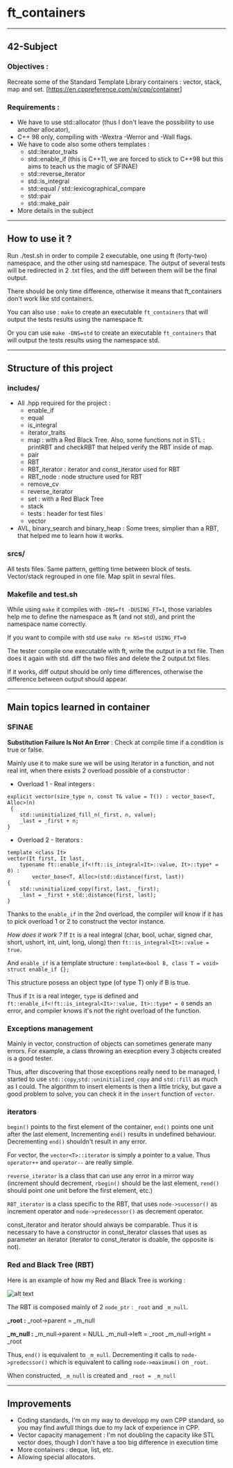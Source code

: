 # ft_containers

---

## 42-Subject

### Objectives : 

Recreate some of the Standard Template Library containers : vector, stack, map and set. [https://en.cppreference.com/w/cpp/container]

### Requirements : 

* We have to use std::allocator (thus I don't leave the possibility to use another allocator), 
* C++ 98 only, compiling with -Wextra -Werror and -Wall flags.
* We have to code also some others templates :
   - std::iterator_traits
   - std::enable_if (this is C++11, we are forced to stick to C++98 but this aims to teach us the magic of SFINAE)
   - std::reverse_iterator
   - std::is_integral
   - std::equal / std::lexicographical_compare
   - std::pair
   - std::make_pair
* More details in the subject

---

## How to use it ?

Run ./test.sh in order to compile 2 executable, one using ft (forty-two) namespace, and the other using std namespace. The output of several tests will be redirected in 2 .txt files, and the diff between them will be the final output.

There should be only time difference, otherwise it means that ft_containers don't work like std containers.

You can also use :
`make` to create an executable `ft_containers` that will output the tests results using the namespace ft.

Or you can use `make -DNS=std` to create an executable `ft_containers` that will output the tests results using the namespace std.

---

## Structure of this project

### includes/

* All .hpp required for the project :
   * enable_if
   * equal
   * is_integral
   * iterator_traits
   * map : with a Red Black Tree. Also, some functions not in STL : printRBT and checkRBT that helped verify the RBT inside of map.
   * pair
   * RBT
   * RBT_iterator : iterator and const_iterator used for RBT
   * RBT_node : node structure used for RBT
   * remove_cv
   * reverse_iterator
   * set : with a Red Black Tree
   * stack
   * tests : header for test files
   * vector
* AVL, binary_search and binary_heap : Some trees, simplier than a RBT, that helped me to learn how it works.

### srcs/

All tests files. Same pattern, getting time between block of tests. Vector/stack regrouped in one file. Map split in sevral files.

### Makefile and test.sh

While using `make` it compiles with `-DNS=ft -DUSING_FT=1`, those variables help me to define the namespace as ft (and not std), and print the namespace name correctly. 

If you want to compile with std use `make re NS=std USING_FT=0`

The tester compile one executable with ft, write the output in a txt file. Then does it again with std. diff the two files and delete the 2 output.txt files.

If it works, diff output should be only time differences, otherwise the difference between output should appear.
   
---

## Main topics learned in container

### SFINAE

**Substitution Failure Is Not An Error** : Check at compile time if a condition is true or false. 

Mainly use it to make sure we will be using Iterator in a function, and not real int, when there exists 2 overload possible of a constructor :

- Overload 1 - Real integers :
```
explicit vector(size_type n, const T& value = T()) : vector_base<T, Alloc>(n)
 {
	std::uninitialized_fill_n(_first, n, value);
	_last = _first + n;
}
```
- Overload 2 - Iterators :
```
template <class It>
vector(It first, It last,
	typename ft::enable_if<!ft::is_integral<It>::value, It>::type* = 0) :
		vector_base<T, Alloc>(std::distance(first, last))
{
	std::uninitialized_copy(first, last, _first);
	_last = _first + std::distance(first, last);
}
```

Thanks to the `enable_if` in the 2nd overload, the compiler will know if it has to pick overload 1 or 2 to construct the vector instance.

*How does it work ?*
If `It` is a real integral (char, bool, uchar, signed  char, short, ushort, int, uint, long, ulong) then `ft::is_integral<It>::value = true`. 

And `enable_if` is a template structure :
`template<bool B, class T = void>
 struct enable_if {};`

This structure posess an object type (of type T) only if B is true.

Thus if `It` is a real integer, `type` is defined and `ft::enable_if<!ft::is_integral<It>::value, It>::type* = 0` sends an error, and compiler knows it's not the right overload of the function.

### Exceptions management

Mainly in vector, construction of objects can sometimes generate many errors. For example, a class throwing an execption every 3 objects created is a good tester.

Thus, after discovering that those exceptions really need to be managed, I started to use `std::copy`,`std::uninitialized_copy` and `std::fill` as much as I could. The algorithm to insert elements is then a little tricky, but gave a good problem to solve, you can check it in the `insert` function of `vector`.

### iterators

`begin()` points to the first element of the container, `end()` points one unit after the last element, Incrementing `end()` results in undefined behaviour. Decrementing `end()` shouldn't result in any error.

For vector, the `vector<T>::iterator` is simply a pointer to a value. Thus `operator++` and `operator--` are really simple. 

`reverse_iterator` is a class that can use any error in a mirror way (increment should decrement, `rbegin()` should be the last element, `rend()` should point one unit before the first element, etc.)

`RBT_iterator` is a class specific to the RBT, that uses `node->sucessor()` as increment operator and `node->predecessor()` as decrement operator.

const_iterator and iterator should always be comparable. Thus it is necessary to have a constructor in const_iterator classes that uses as parameter an iterator (iterator to const_iterator is doable, the opposite is not).

### Red and Black Tree (RBT)

Here is an example of how my Red and Black Tree is working :

![alt text](https://github.com/B-ki/ft_containers/blob/master/RBT%20example.png "RBT example")

The RBT is composed mainly of 2 `node_ptr` : `_root` and `_m_null`.

**_root :**
_root→parent = _m_null

**_m_null :**
_m_null→parent = NULL
_m_null→left = _root
_m_null→right = _root

Thus, `end()` is equivalent to `_m_null`. Decrementing it calls to `node->predecssor()` which is equivalent to calling `node->maximum()` on `_root`.

When constructed, `_m_null` is created and `_root = _m_null`

---

## Improvements

* Coding standards, I'm on my way to developp my own CPP standard, so you may find awfull things due to my lack of experience in CPP.
* Vector capacity management : I'm not doubling the capacity like STL vector does, though I don't have a too big difference in execution time
* More containers : deque, list, etc.
* Allowing special allocators.
